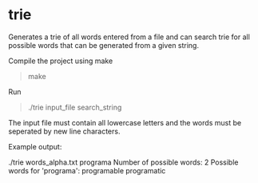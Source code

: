 # trie
Generates a trie of all words entered from a file and can search trie for all possible words that can be generated from a given string. 

Compile the project using make
>make

Run
>./trie input_file search_string

The input file must contain all lowercase letters and the words must be seperated by new line characters.

Example output:

./trie words_alpha.txt programa
Number of possible words: 2
Possible words for 'programa':
programable
programatic

